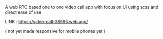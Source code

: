 A web RTC based one to one video call app with focus on UI using scss and direct ease of use 

LINK : https://video-call-38995.web.app/  

( not yet made responsive for mobile phones yet ) 
